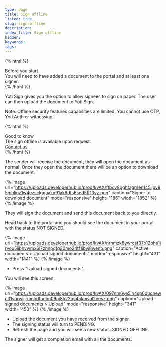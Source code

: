 ```yaml
---
type: page
title: Sign offline
listed: true
slug: sign-offline
description: 
index_title: Sign offline
hidden: 
keywords: 
tags: 
---
```


{% html %}
<div class="alert-BYS">
   <div class="alert-title" id="BYS">
      Before you start
   </div>
   <div class="alert-text" >
   <div class="alert-links"> 


   </div>
          You will need to have added a document to the portal and at least one signer.  
</div>
{% /html %}

Yoti Sign gives you the option to allow signees to sign on paper. The user can then upload the document to Yoti Sign. 

Note: Offline security features capabilities are limited. You cannot use OTP, Yoti Auth or witnessing. 

{% html %}
<div class="alert-GTK">
    <div class="alert-title" id="GTK">
        Good to know
    </div>
    <div class="alert-text">
       The sign offline is available upon request.
    </div>
    <div class="alert-links"> 
        <a href="https://support.yoti.com/yotisupport/s/contactsupport">Contact us</a>
   </div>
</div>
{% /html %}

The sender will receive the document, they will open the document as normal.  Once they open the document there will be an option to download the document:

{% image url="https://uploads.developerhub.io/prod/kvAX/ffbov8pghtagn1en145ljov95mhlinz1w4ezsclggaako91ak6dts6sed5ff13yz.png" caption="Signer to download document" mode="responsive" height="186" width="1852" %}
{% /image %}

They will sign the document and send this document back to you directly.

Head back to the portal and you should see the document in your portal with the status NOT SIGNED.

{% image url="https://uploads.developerhub.io/prod/kvAX/nrnmzk8ywrcsf37p12phs1irvou5jibhywmx6l7zhnpqfg30mo24tf1ibyi8wenb.png" caption="Active documents &gt; Upload signed documents" mode="responsive" height="431" width="1441" %}
{% /image %}

- Press "Upload signed documents".

You will see this screen:

{% image url="https://uploads.developerhub.io/prod/kvAX/097nm6ye5in4sp6duonewc31yqrwjjjrmnlrdtunhn09nj8522qs45kmval2eesz.png" caption="Upload signed documents &gt; Upload" mode="responsive" height="341" width="453" %}
{% /image %}

- Upload the document you have received from the signer.
- The signing status will turn to PENDING. 
- Refresh the page and you will see a new status: SIGNED OFFLINE.

The signer will get a completion email with all the documents.